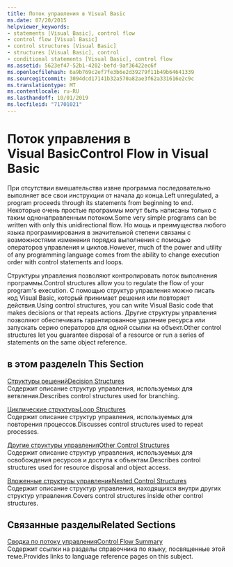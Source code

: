 ```yaml
---
title: Поток управления в Visual Basic
ms.date: 07/20/2015
helpviewer_keywords:
- statements [Visual Basic], control flow
- control flow [Visual Basic]
- control structures [Visual Basic]
- structures [Visual Basic], control
- conditional statements [Visual Basic], control flow
ms.assetid: 5623ef47-52b1-4202-befd-9af36422ec6f
ms.openlocfilehash: 6a9b769c2ef7fe3b6e2d39279f11b49b64641339
ms.sourcegitcommit: 3094dcd17141b32a570a82ae3f62a331616e2c9c
ms.translationtype: MT
ms.contentlocale: ru-RU
ms.lasthandoff: 10/01/2019
ms.locfileid: "71701021"
---
```

# <a name="control-flow-in-visual-basic"></a><span data-ttu-id="4ee2c-102">Поток управления в Visual Basic</span><span class="sxs-lookup"><span data-stu-id="4ee2c-102">Control Flow in Visual Basic</span></span>

<span data-ttu-id="4ee2c-103">При отсутствии вмешательства извне программа последовательно выполняет все свои инструкции от начала до конца.</span><span class="sxs-lookup"><span data-stu-id="4ee2c-103">Left unregulated, a program proceeds through its statements from beginning to end.</span></span> <span data-ttu-id="4ee2c-104">Некоторые очень простые программы могут быть написаны только с таким однонаправленным потоком.</span><span class="sxs-lookup"><span data-stu-id="4ee2c-104">Some very simple programs can be written with only this unidirectional flow.</span></span> <span data-ttu-id="4ee2c-105">Но мощь и преимущества любого языка программирования в значительной степени связаны с возможностями изменения порядка выполнения с помощью операторов управления и циклов.</span><span class="sxs-lookup"><span data-stu-id="4ee2c-105">However, much of the power and utility of any programming language comes from the ability to change execution order with control statements and loops.</span></span>

 <span data-ttu-id="4ee2c-106">Структуры управления позволяют контролировать поток выполнения программы.</span><span class="sxs-lookup"><span data-stu-id="4ee2c-106">Control structures allow you to regulate the flow of your program's execution.</span></span> <span data-ttu-id="4ee2c-107">С помощью структур управления можно писать код Visual Basic, который принимает решения или повторяет действия.</span><span class="sxs-lookup"><span data-stu-id="4ee2c-107">Using control structures, you can write Visual Basic code that makes decisions or that repeats actions.</span></span> <span data-ttu-id="4ee2c-108">Другие структуры управления позволяют обеспечивать гарантированное удаление ресурса или запускать серию операторов для одной ссылки на объект.</span><span class="sxs-lookup"><span data-stu-id="4ee2c-108">Other control structures let you guarantee disposal of a resource or run a series of statements on the same object reference.</span></span>
  
## <a name="in-this-section"></a><span data-ttu-id="4ee2c-109">в этом разделе</span><span class="sxs-lookup"><span data-stu-id="4ee2c-109">In This Section</span></span>

 [<span data-ttu-id="4ee2c-110">Структуры решений</span><span class="sxs-lookup"><span data-stu-id="4ee2c-110">Decision Structures</span></span>](decision-structures.md)  
 <span data-ttu-id="4ee2c-111">Содержит описание структур управления, используемых для ветвления.</span><span class="sxs-lookup"><span data-stu-id="4ee2c-111">Describes control structures used for branching.</span></span>

 [<span data-ttu-id="4ee2c-112">Циклические структуры</span><span class="sxs-lookup"><span data-stu-id="4ee2c-112">Loop Structures</span></span>](loop-structures.md)  
 <span data-ttu-id="4ee2c-113">Содержит описание структур управления, используемых для повторения процессов.</span><span class="sxs-lookup"><span data-stu-id="4ee2c-113">Discusses control structures used to repeat processes.</span></span>

 [<span data-ttu-id="4ee2c-114">Другие структуры управления</span><span class="sxs-lookup"><span data-stu-id="4ee2c-114">Other Control Structures</span></span>](other-control-structures.md)  
 <span data-ttu-id="4ee2c-115">Содержит описание структур управления, используемых для освобождения ресурсов и доступа к объектам.</span><span class="sxs-lookup"><span data-stu-id="4ee2c-115">Describes control structures used for resource disposal and object access.</span></span>

 [<span data-ttu-id="4ee2c-116">Вложенные структуры управления</span><span class="sxs-lookup"><span data-stu-id="4ee2c-116">Nested Control Structures</span></span>](nested-control-structures.md)  
 <span data-ttu-id="4ee2c-117">Содержит описание структур управления, находящихся внутри других структур управления.</span><span class="sxs-lookup"><span data-stu-id="4ee2c-117">Covers control structures inside other control structures.</span></span>

## <a name="related-sections"></a><span data-ttu-id="4ee2c-118">Связанные разделы</span><span class="sxs-lookup"><span data-stu-id="4ee2c-118">Related Sections</span></span>

 [<span data-ttu-id="4ee2c-119">Сводка по потоку управления</span><span class="sxs-lookup"><span data-stu-id="4ee2c-119">Control Flow Summary</span></span>](../../../language-reference/keywords/control-flow-summary.md)  
 <span data-ttu-id="4ee2c-120">Содержит ссылки на разделы справочника по языку, посвященные этой теме.</span><span class="sxs-lookup"><span data-stu-id="4ee2c-120">Provides links to language reference pages on this subject.</span></span>
